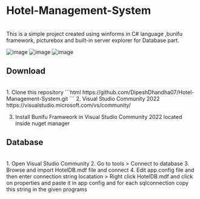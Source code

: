 # Hotel-Management-System
<br>
This is a simple project created using winforms in C# language ,bunifu framework, picturebox and built-in server explorer for Database part.


![image](https://github.com/DipeshDhandha07/Hotel-Management-System/assets/55910147/8f630366-691f-4064-8af3-31877f0524fd) 
![image](https://github.com/DipeshDhandha07/Hotel-Management-System/assets/55910147/cd7109d2-ee4a-4f81-91aa-96db72835a78)
![image](https://github.com/DipeshDhandha07/Hotel-Management-System/assets/55910147/cd95486c-8968-47ef-8bdc-1d1c5d399634)

## Download
<br>
1. Clone this repository
```html
https://github.com/DipeshDhandha07/Hotel-Management-System.git
```
2. Visual Studio Community 2022
https://visualstudio.microsoft.com/vs/community/

3. Install Bunifu Framweork in Visual Studio Community 2022 located inside nuget manager 

## Database
<br>
1. Open Visual Studio Community
2. Go to tools > Connect to database
3. Browse and import HotelDB.mdf file and connect
4. Edit app.config file and then enter connection string locatation > Right click HotelDB.mdf and click on properties and paste it in app config and for each sqlconnection copy this string in the given programs
